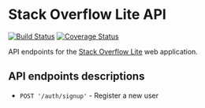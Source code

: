 # Stack Overflow Lite API

[![Build Status](https://travis-ci.org/khwilo/stackoverflow-lite-api.svg?branch=ft-user-login-endpoint-162696897)](https://travis-ci.org/khwilo/stackoverflow-lite-api) [![Coverage Status](https://coveralls.io/repos/github/khwilo/stackoverflow-lite-api/badge.svg?branch=ft-user-login-endpoint-162696897)](https://coveralls.io/github/khwilo/stackoverflow-lite-api?branch=ft-user-login-endpoint-162696897)

API endpoints for the [Stack Overflow Lite](https://khwilo.github.io/stackoverflow-lite/UI/) web application.

## API endpoints descriptions

- `POST '/auth/signup'` - Register a new user
